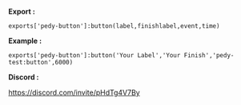 **Export :** 

```
exports['pedy-button']:button(label,finishlabel,event,time)
```

**Example :**

```
exports['pedy-button']:button('Your Label','Your Finish','pedy-test:button',6000)
```

**Discord :** 

https://discord.com/invite/pHdTg4V7By

